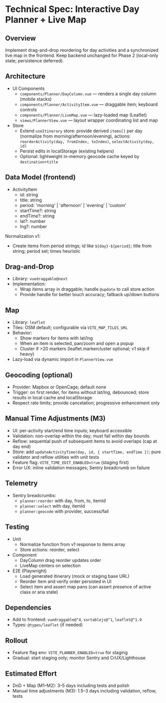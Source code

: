 # Technical Spec: Interactive Day Planner + Live Map

## Overview
Implement drag-and-drop reordering for day activities and a synchronized live map in the frontend. Keep backend unchanged for Phase 2 (local-only state; persistence deferred).

## Architecture
- UI Components
  - `components/Planner/DayColumn.vue` — renders a single day column (mobile stacks)
  - `components/Planner/ActivityItem.vue` — draggable item; keyboard controls
  - `components/Planner/LiveMap.vue` — lazy-loaded map (Leaflet)
  - `views/PlannerView.vue` — layout wrapper coordinating list and map
- Store
  - Extend `useItinerary` store: provide derived `items[]` per day (normalize from morning/afternoon/evening), actions: `reorderActivity(day, fromIndex, toIndex)`, `selectActivity(day, id)`
  - Persist edits in localStorage (existing helpers)
  - Optional: lightweight in-memory geocode cache keyed by `destination+title`

## Data Model (frontend)
- ActivityItem
  - id: string
  - title: string
  - period: 'morning' | 'afternoon' | 'evening' | 'custom'
  - startTime?: string
  - endTime?: string
  - lat?: number
  - lng?: number

Normalization v1:
- Create items from period strings; id like `${day}-${period}`; title from string; period set; times heuristic

## Drag-and-Drop
- Library: `vuedraggable@next`
- Implementation:
  - Wrap items array in draggable; handle `@update` to call store action
  - Provide handle for better touch accuracy; fallback up/down buttons

## Map
- Library: `leaflet`
- Tiles: OSM default; configurable via `VITE_MAP_TILES_URL`
- Behavior:
  - Show markers for items with lat/lng
  - When an item is selected, pan/zoom and open a popup
  - Cluster if >20 markers (leaflet.markercluster optional; v1 skip if heavy)
- Lazy-load via dynamic import in `PlannerView.vue`

## Geocoding (optional)
- Provider: Mapbox or OpenCage; default none
- Trigger: on first render, for items without lat/lng, debounced; store results in local cache and localStorage
- Respect rate limits; provide cancelation; progressive enhancement only

## Manual Time Adjustments (M3)
- UI: per-activity start/end time inputs; keyboard accessible
- Validation: non-overlap within the day; must fall within day bounds
- Reflow: sequential push of subsequent items to avoid overlaps (cap at day end)
- Store: add `updateActivityTime(day, id, { startTime, endTime })`; pure validator and reflow utilities with unit tests
- Feature flag: `VITE_TIME_EDIT_ENABLED=true` (staging first)
- Error UX: inline validation messages; Sentry breadcrumb on failure

## Telemetry
- Sentry breadcrumbs:
  - `planner:reorder` with day, from, to, itemId
  - `planner:select` with day, itemId
  - `planner:geocode` with provider, success/fail

## Testing
- Unit
  - Normalize function from v1 response to items array
  - Store actions: reorder, select
- Component
  - DayColumn drag reorder updates order
  - LiveMap centers on selection
- E2E (Playwright)
  - Load generated itinerary (mock or staging base URL)
  - Reorder item and verify order persisted in UI
  - Select item and assert map pans (can assert presence of active class or aria state)

## Dependencies
- Add to frontend: `vuedraggable@^4`, `sortablejs@^1`, `leaflet@^1.9`
- Types: `@types/leaflet` (if needed)

## Rollout
- Feature flag env: `VITE_PLANNER_ENABLED=true` for staging
- Gradual: start staging only; monitor Sentry and CrUX/Lighthouse

## Estimated Effort
- DnD + Map (M1–M2): 3–5 days including tests and polish
- Manual time adjustments (M3): 1.5–3 days including validation, reflow, tests
